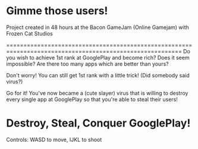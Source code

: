 Gimme those users!
==================

Project created in 48 hours at the Bacon GameJam (Online Gamejam) with Frozen Cat Studios

=========================================================================================================
Do you wish to achieve 1st rank at GooglePlay and become rich? Does it seem impossible?
Are there too many apps which are better than yours?

Don't worry! You can still get 1st rank with a little trick! (Did somebody said virus?)

Go for it! 
You've now became a (cute slayer) virus that is willing to destroy every single app at GooglePlay so
that you're able to steal their users!

Destroy, Steal, Conquer GooglePlay!
=========================================================================================================

Controls: WASD to move, IJKL to shoot
